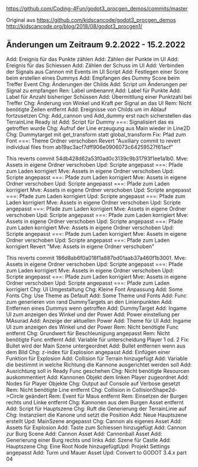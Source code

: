 https://github.com/Coding-4Fun/godot3_procgen_demos/commits/master

Original aus
https://github.com/kidscancode/godot3_procgen_demos
http://kidscancode.org/blog/2018/08/godot3_procgen1/

Änderungen um Zeitraum 9.2.2022 - 15.2.2022
-------------------------------------------
Add: Ereignis für das Punkte zählen
Add: Zählen der Punkte im UI
Add: Ereignis für das Schiessen
Add: Zählen der Schuss im UI
Add: Verbinden der Signals aus Cannon mit Events im UI Script
Add: Festlegen einer Score beim erstellen eines Dummys
Add: Empfangen des Dummy Score beim Treffer Event
Chg: Änderungen der Childs
Add: Script um Änderungen per Signal zu empfangen
Ren: Label umbenannt
Add: Label für Punkte
Add: Label für Anzahl bisheriger Schüssen
Add: Übermittlung einer Punktzahl bei Treffer
Chg: Änderung von Winkel und Kraft per Signal an das UI
Rem: Nicht benötigte Zeilen entfernt
Add: Ereignisse von Childs um im Ablauf fortzusetzen
Chg: Add_cannon und Add_dummy erst nach sicherstellen das TerrainLine Ready ist
Add: Script für Dummy
===: Signalisiert das es getroffen wurde
Chg: Aufruf der Line erzeugung aus Main wieder in Line2D
Chg: Dummytarget mit get_transform statt global_transform
Fix: Pfad zum Font
===: Theme Ordner verschoben
Revert "Auxiliary commit to revert individual files from ab19ac3acf7dff906e0906073c64259527f61acf"

This reverts commit 54db428d62a53f0ad0c3139c9b31793f1ee1a1b0.
Mve: Assets in eigene Ordner verschoben
Upd: Scripte angepasst
===: Pfade zum Laden korrigiert
Mve: Assets in eigene Ordner verschoben
Upd: Scripte angepasst
===: Pfade zum Laden korrigiert
Mve: Assets in eigene Ordner verschoben
Upd: Scripte angepasst
===: Pfade zum Laden korrigiert
Mve: Assets in eigene Ordner verschoben
Upd: Scripte angepasst
===: Pfade zum Laden korrigiert
Upd: Scripte angepasst
===: Pfade zum Laden korrigiert
Mve: Assets in eigene Ordner verschoben
Upd: Scripte angepasst
===: Pfade zum Laden korrigiert
Mve: Assets in eigene Ordner verschoben
Upd: Scripte angepasst
===: Pfade zum Laden korrigiert
Mve: Assets in eigene Ordner verschoben
Upd: Scripte angepasst
===: Pfade zum Laden korrigiert
Mve: Assets in eigene Ordner verschoben
Upd: Scripte angepasst
===: Pfade zum Laden korrigiert
Mve: Assets in eigene Ordner verschoben
Upd: Scripte angepasst
===: Pfade zum Laden korrigiert
Revert "Mve: Assets in eigene Ordner verschoben"

This reverts commit 186d8ab6f0a018f1a887bd01aab37a460f1b3001.
Mve: Assets in eigene Ordner verschoben
Upd: Scripte angepasst
===: Pfade zum Laden korrigiert
Mve: Assets in eigene Ordner verschoben
Upd: Scripte angepasst
===: Pfade zum Laden korrigiert
Mve: Assets in eigene Ordner verschoben
Upd: Scripte angepasst
===: Pfade zum Laden korrigiert
Chg: UI Umgestaltung
Chg: Kleine Font Anpassung
Add: Some Fonts
Chg: Use Theme as Default
Add: Some Theme und Fonts
Add: Func zum generieren von rand DummyTargets an den Linienpunkten
Add: Entfernen eines Dummys wenn getroffen
Add: DummyTarget
Add: Ingame UI zum anzeigen des Winkel und der Power
Add: Power einstellung per MAsurad
Add: Anzeige der aktuellen Power
Add: Theme für UI
Add: Ingame UI zum anzeigen des Winkel und der Power
Rem: Nicht benötigte Func entfernt
Chg: Grundwert für Beschleunigung angepasst
Rem: Nicht benötigte Func entfernt
Add: Variable für unterscheidung Player 1 od. 2
Fix: Bullet wird der Main Szene untergeordnet
Add: Bullet entfernen wenn aus dem Bild
Chg: z-index für Explosion angepasst
Add: Einfügen einer Funktion für Explosion
Add: Collision für Terrain hinzugefügt
Add: Variable die bestimmt in welche Richtung die Kannone ausgerichtet werden soll
Add: Ausrichtung soll in Ready Func geschehen
Chg: Nicht benötigte Resourcen auskommentiert
Add: Kannonen Objekt dem linken Player zugeordnet
Add: Nodes für Player Objekte
Chg: Output auf Console auf Verbose gesetzt
Rem: Nicht benötigte Line entfernt
Chg: Collision in CollisionShape2d->Circle geändert
Rem: Event für Maus entfernt
Rem: Einsetzen der Burgen rechts und Linke entfernt
Chg: Kannonen aus dem Burgen Asset entfernt
Add: Script für Hauptszene
Chg: Ruft die Generierung der TerrainLinie auf
Chg: Instanziiert die Kanone und setzt die Position
Add: Neue Hauptszene erstellt
Upd: MainSzene angepasst
Chg: Cannon als eigenes Asset
Add: Assets für Explosion
Add: Taste zum Schiessen hinzugefügt
Add: Cannon zur Burg Scene
Add: Cannon Asset
Add: Cannonball Asset
Add: Generierung einer Burg rechts und links
Add: Szene für Castle
Add: Hauptszene
Chg: Eine Root Node hinzugefügtUpd: Projekt Settings angepasst
Add: Turm und Mauer Asset
Upd: Convert to GODOT 3.4.x
part 04
